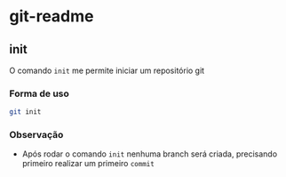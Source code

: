 # git-readme

## init

O comando `init` me permite iniciar um repositório git

### Forma de uso

```bash
git init
```

### Observação

* Após rodar o comando `init` nenhuma branch será criada, precisando primeiro realizar um primeiro `commit`
